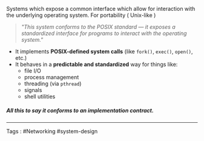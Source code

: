 Systems which expose a common interface which allow for interaction with the underlying operating system. For portability ( Unix-like ) 

> *"This system conforms to the POSIX standard — it exposes a standardized interface for programs to interact with the operating system."* 

- It implements **POSIX-defined system calls** (like `fork()`, `exec()`, `open()`, etc.)
- It behaves in a **predictable and standardized** way for things like:
    - file I/O
    - process management
    - threading (via `pthread`)
    - signals
    - shell utilities

##### All this to say it conforms to an implementation contract. 

----

Tags : #Networking #system-design 